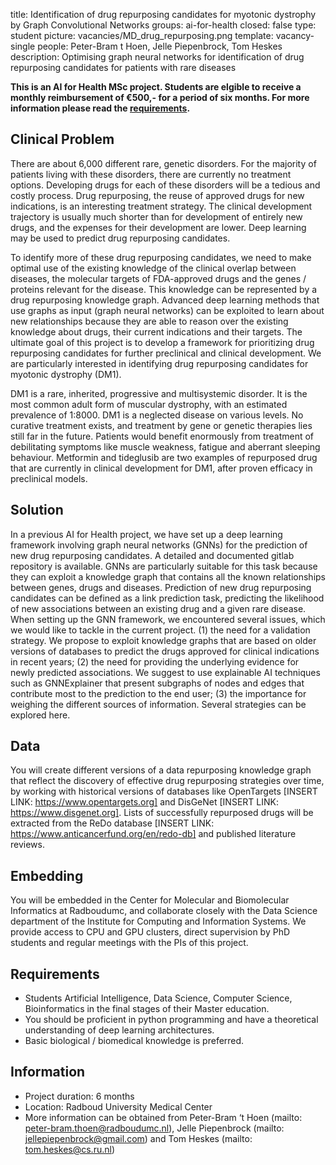 title: Identification of drug repurposing candidates for myotonic dystrophy by Graph Convolutional Networks
groups: ai-for-health
closed: false
type: student 
picture: vacancies/MD_drug_repurposing.png
template: vacancy-single
people: Peter-Bram t Hoen, Jelle Piepenbrock, Tom Heskes
description: Optimising graph neural networks for identification of drug repurposing candidates for patients with rare diseases

**This is an AI for Health MSc project. Students are
elgible to receive a monthly reimbursement of €500,- for
a period of six months. For more information please read the
[requirements](https://www.ai-for-health.nl/requirements/).** 

## Clinical Problem 
There are about 6,000 different rare, genetic disorders. For the majority of patients living with these disorders, there are currently no treatment options. Developing drugs for each of these disorders will be a tedious and costly process. Drug repurposing, the reuse of approved drugs for new indications, is an interesting treatment strategy. The clinical development trajectory is usually much shorter than for development of entirely new drugs, and the expenses for their development are lower. Deep learning may be used to predict drug repurposing candidates.

To identify more of these drug repurposing candidates, we need to make optimal use of the existing knowledge of the clinical overlap between diseases, the molecular targets of FDA-approved drugs and the genes / proteins relevant for the disease. This knowledge can be represented by a drug repurposing knowledge graph. Advanced deep learning methods that use graphs as input (graph neural networks) can be exploited to learn about new relationships because they are able to reason over the existing knowledge about drugs, their current indications and their targets. The ultimate goal of this project is to develop a framework for prioritizing drug repurposing candidates for further preclinical and clinical development. We are particularly interested in identifying drug repurposing candidates for myotonic dystrophy (DM1). 

DM1 is a rare, inherited, progressive and multisystemic disorder. It is the most common adult form of muscular dystrophy, with an estimated prevalence of 1:8000. DM1 is a neglected disease on various levels. No curative treatment exists, and treatment by gene or genetic therapies lies still far in the future. Patients would benefit enormously from treatment of debilitating symptoms like muscle weakness, fatigue and aberrant sleeping behaviour. Metformin and tideglusib are two examples of repurposed drug that are currently in clinical development for DM1, after proven efficacy in preclinical models.

## Solution 
In a previous AI for Health project, we have set up a deep learning framework involving graph neural networks (GNNs) for the prediction of new drug repurposing candidates. A detailed and documented gitlab repository is available. GNNs are particularly suitable for this task because they can exploit a knowledge graph that contains all the known relationships between genes, drugs and diseases. Prediction of new drug repurposing candidates can be defined as a link prediction task, predicting the likelihood of new associations between an existing drug and a given rare disease.  
When setting up the GNN framework, we encountered several issues, which we would like to tackle in the current project. (1) the need for a validation strategy. We propose to exploit knowledge graphs that are based on older versions of databases to predict the drugs approved for clinical indications in recent years; (2) the need for providing the underlying evidence for newly predicted associations. We suggest to use explainable AI techniques such as GNNExplainer that present subgraphs of nodes and edges that contribute most to the prediction to the end user; (3) the importance for weighing the different sources of information. Several strategies can be explored here.   

## Data 
You will create different versions of a data repurposing knowledge graph that reflect the discovery of effective drug repurposing strategies over time, by working with historical versions of databases like OpenTargets [INSERT LINK: https://www.opentargets.org] and DisGeNet [INSERT LINK: https://www.disgenet.org]. Lists of successfully repurposed drugs will be extracted from the ReDo database [INSERT LINK: https://www.anticancerfund.org/en/redo-db] and published literature reviews. 

## Embedding 
You will be embedded in the Center for Molecular and Biomolecular Informatics at Radboudumc, and collaborate closely with the Data Science department of the Institute for Computing and Information Systems. We provide access to CPU and GPU clusters, direct supervision by PhD students and regular meetings with the PIs of this project.

## Requirements 
- Students Artificial Intelligence, Data Science, Computer Science, Bioinformatics in the final stages of their Master education. 
- You should be proficient in python programming and have a theoretical understanding of deep learning architectures. 
- Basic biological / biomedical knowledge is preferred.

## Information 
- Project duration: 6 months 
- Location: Radboud University Medical Center 
- More information can be obtained from Peter-Bram ‘t Hoen (mailto: peter-bram.thoen@radboudumc.nl), Jelle Piepenbrock (mailto: jellepiepenbrock@gmail.com) and Tom Heskes (mailto: tom.heskes@cs.ru.nl)
